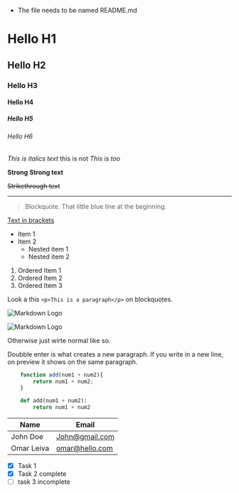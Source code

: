 * The file needs to be named README.md

# Hello H1
## Hello H2
### Hello H3
#### Hello H4
##### Hello H5
###### Hello H6

<!-- Italics -->
*This is italics text* this is not
_This is too_ 

<!-- Strong: ** || double _-->

**Strong**
__Strong text__

<!-- Strikethrough: 2~ -->
~~Strikethrough text~~

<!-- Horizontal rule: 3_ -->
___

<!-- Blockquote use: > -->
>Blockquote. That little blue line at the beginning.

<!-- Links -->
[Text in brackets](www.linkInParenthesis.com "This is once you hover the link")

<!-- UL -->
* Item 1
* Item 2
    * Nested item 1
    * Nested item 2

<!-- ol -->

1. Ordered Item 1
1. Ordered Item 2
1. Ordered Item 3

<!-- Inline quote block: ` ` (backticks) -->
Look a this `<p>This is a paragraph</p>` on blockquotes.

<!-- Images: ![name](link "hover info") -->

![Markdown Logo]()

![Markdown Logo](https://markdown-here.com/img/icon256.png "Markdown logo mofos")


Otherwise just wirte normal 
like so.

Doubble enter is what creates a new paragraph. 
If you write in a new line, on preview it shows on the same paragraph.


<!-- GitHub Markdown -->

<!-- Code blocks: ``` (triple backticks) -->

```javascript (you can specify the language)
    function add(num1 + num2){
        return num1 + num2;
    }
```
```python
    def add(num1 + num2):
        return num1 + num2
```

<!-- Tables -->
|Name|Email|
|--|--|
|John Doe| John@gmail.com|
|Omar Leiva| omar@hello.com

<!-- Task lists -->
* [x] Task 1
* [x] Task 2 complete
* [ ] task 3 incomplete

